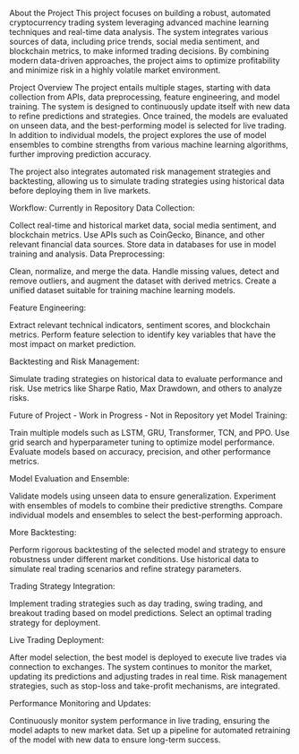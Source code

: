 About the Project
This project focuses on building a robust, automated cryptocurrency trading system leveraging advanced machine learning techniques and real-time data analysis. The system integrates various sources of data, including price trends, social media sentiment, and blockchain metrics, to make informed trading decisions. By combining modern data-driven approaches, the project aims to optimize profitability and minimize risk in a highly volatile market environment.

Project Overview
The project entails multiple stages, starting with data collection from APIs, data preprocessing, feature engineering, and model training. The system is designed to continuously update itself with new data to refine predictions and strategies. Once trained, the models are evaluated on unseen data, and the best-performing model is selected for live trading. In addition to individual models, the project explores the use of model ensembles to combine strengths from various machine learning algorithms, further improving prediction accuracy.

The project also integrates automated risk management strategies and backtesting, allowing us to simulate trading strategies using historical data before deploying them in live markets.

Workflow:
Currently in Repository
Data Collection:

Collect real-time and historical market data, social media sentiment, and blockchain metrics.
Use APIs such as CoinGecko, Binance, and other relevant financial data sources.
Store data in databases for use in model training and analysis.
Data Preprocessing:

Clean, normalize, and merge the data.
Handle missing values, detect and remove outliers, and augment the dataset with derived metrics.
Create a unified dataset suitable for training machine learning models.

Feature Engineering:

Extract relevant technical indicators, sentiment scores, and blockchain metrics.
Perform feature selection to identify key variables that have the most impact on market prediction.

Backtesting and Risk Management:

Simulate trading strategies on historical data to evaluate performance and risk.
Use metrics like Sharpe Ratio, Max Drawdown, and others to analyze risks.

Future of Project - Work in Progress - Not in Repository yet
Model Training:

Train multiple models such as LSTM, GRU, Transformer, TCN, and PPO.
Use grid search and hyperparameter tuning to optimize model performance.
Evaluate models based on accuracy, precision, and other performance metrics.

Model Evaluation and Ensemble:

Validate models using unseen data to ensure generalization.
Experiment with ensembles of models to combine their predictive strengths.
Compare individual models and ensembles to select the best-performing approach.

More Backtesting:

Perform rigorous backtesting of the selected model and strategy to ensure robustness under different market conditions.
Use historical data to simulate real trading scenarios and refine strategy parameters.

Trading Strategy Integration:

Implement trading strategies such as day trading, swing trading, and breakout trading based on model predictions.
Select an optimal trading strategy for deployment.

Live Trading Deployment:

After model selection, the best model is deployed to execute live trades via connection to exchanges.
The system continues to monitor the market, updating its predictions and adjusting trades in real time.
Risk management strategies, such as stop-loss and take-profit mechanisms, are integrated.

Performance Monitoring and Updates:

Continuously monitor system performance in live trading, ensuring the model adapts to new market data.
Set up a pipeline for automated retraining of the model with new data to ensure long-term success.
